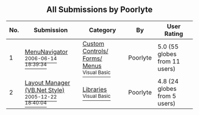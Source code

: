 ﻿<div align="center">

## All Submissions by Poorlyte

</div>

No.  | Submission | Category | By   | User Rating
---- | ---------- | -------- | ---- | -----------
1 | [MenuNavigator<br /><sup>2006-06-14 18:39:34</sup>](https://github.com/Planet-Source-Code/poorlyte-menunavigator__1-65711) | [Custom Controls/ Forms/  Menus<br /><sup>Visual Basic</sup>](../ByCategory/custom-controls-forms-menus__1-4.md) | Poorlyte | 5.0 (55 globes from 11 users)
2 | [Layout Manager \(VB\.Net  Style\)<br /><sup>2005-12-22 18:40:04</sup>](https://github.com/Planet-Source-Code/poorlyte-layout-manager-vb-net-style__1-63764) | [Libraries<br /><sup>Visual Basic</sup>](../ByCategory/libraries__1-49.md) | Poorlyte | 4.8 (24 globes from 5 users)
